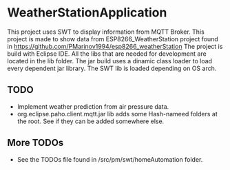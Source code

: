 # WeatherStationApplication

This project uses SWT to display information from MQTT Broker. This project is made to show data from ESP8266_WeatherStation project found in https://github.com/PMarinov1994/esp8266_weatherStation
The project is build with Eclipse IDE. All the libs that are needed for development are located in the lib folder. The jar build uses a dinamic class loader to load every dependent jar library.
The SWT lib is loaded depending on OS arch.

## TODO
- Implement weather prediction from air pressure data.
- org.eclipse.paho.client.mqtt.jar lib adds some Hash-nameed folders at the root. See if they can be added somewhere else.

## More TODOs
- See the TODOs file found in /src/pm/swt/homeAutomation folder.
